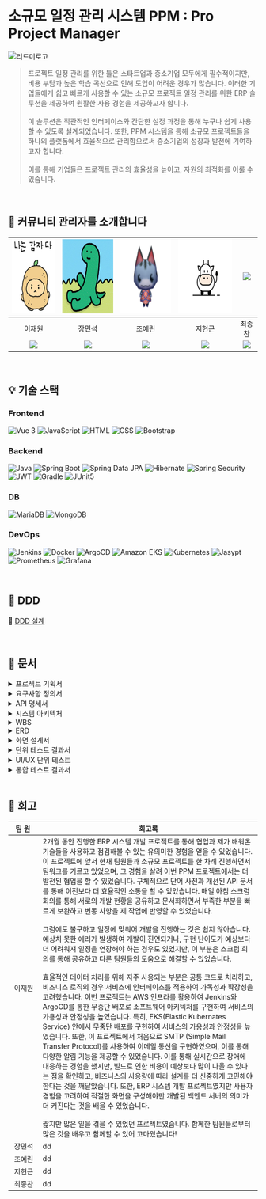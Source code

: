 # 소규모 일정 관리 시스템 PPM : Pro Project Manager

![리드미로고](https://github.com/OmokNoonE/PPM-backend/assets/80697609/b7cc9413-2391-4541-95dd-afa0319485c3)


>   프로젝트 일정 관리를 위한 툴은 스타트업과 중소기업 모두에게 필수적이지만, 비용 부담과 높은 학습 곡선으로 인해 도입이 어려운 경우가 많습니다. 이러한 기업들에게 쉽고 빠르게 사용할 수 있는 소규모 프로젝트 일정 관리를 위한 ERP 솔루션을 제공하여 원활한 사용 경험을 제공하고자 합니다.<br>
 <br> 이 솔루션은 직관적인 인터페이스와 간단한 설정 과정을 통해 누구나 쉽게 사용할 수 있도록 설계되었습니다. 또한, PPM 시스템을 통해 소규모 프로젝트들을 하나의 플랫폼에서 효율적으로 관리함으로써 중소기업의 성장과 발전에 기여하고자 합니다.<br>
 <br> 이를 통해 기업들은 프로젝트 관리의 효율성을 높이고, 자원의 최적화를 이룰 수 있습니다.


<br>

## 👋 커뮤니티 관리자를 소개합니다

| <img src="https://github.com/beyond-sw-camp/be04-4th-OmokNoonE-OnionHotSayYo/blob/main/README_IMAGE/contributors/%EC%9D%B4%EC%9E%AC%EC%9B%90.png?raw=true" height=150/> | <img src="https://github.com/beyond-sw-camp/be04-4th-OmokNoonE-OnionHotSayYo/blob/main/README_IMAGE/contributors/%EC%9E%A5%EB%AF%BC%EC%84%9D.jpg?raw=true" height=150/> | <img src="https://github.com/beyond-sw-camp/be04-4th-OmokNoonE-OnionHotSayYo/blob/81830b8db14f32ec42ad51ad036851940f4d07b2/README_IMAGE/contributors/128px-Lolly_DnMe%2B_Model.png" height=150/> | <img src="https://github.com/beyond-sw-camp/be04-4th-OmokNoonE-OnionHotSayYo/blob/main/README_IMAGE/contributors/%EC%A7%80%ED%98%84%EA%B7%BC.png?raw=true" height=150/> | <img src="https://github.com/beyond-sw-camp/be04-4th-OmokNoonE-OnionHotSayYo/assets/118791747/2422d185-a933-4468-a67f-aade75ec8c7f" height=150/> |
| :----------------------------------------------------------: | :----------------------------------------------------------: | :----------------------------------------------------------: | :----------------------------------------------------------: | :----------------------------------------------------------: |
|                            이재원                            |                            장민석                            |                            조예린                            |                            지현근                            |                            최종찬                            |
| [<img src="https://img.shields.io/badge/Github-Link-181717?logo=Github">](https://github.com/jlee38266) | [<img src="https://img.shields.io/badge/Github-Link-181717?logo=Github">](https://github.com/ms1011) | [<img src="https://img.shields.io/badge/Github-Link-181717?logo=Github">](https://github.com/orlzlL) | [<img src="https://img.shields.io/badge/Github-Link-181717?logo=Github">](https://github.com/jihyeongeun) | [<img src="https://img.shields.io/badge/Github-Link-181717?logo=Github">](https://github.com/CJC0512) |





<br>

## 💡 기술 스택

### Frontend

![Vue 3](https://img.shields.io/badge/Vue_3-4FC08D.svg?&logo=vue.js&logoColor=white)
![JavaScript](https://img.shields.io/badge/JavaScript-F7DF1E.svg?&logo=javascript&logoColor=black)
![HTML](https://img.shields.io/badge/HTML-E34F26?logo=html5&logoColor=white)
![CSS](https://img.shields.io/badge/CSS-1572B6?logo=css3&logoColor=white)
![Bootstrap](https://img.shields.io/badge/Bootstrap_5-563D7C?logo=bootstrap&logoColor=white)

### Backend

![Java](https://img.shields.io/badge/Java-17-007396.svg?&logo=java&color=red)
![Spring Boot](https://img.shields.io/badge/Spring_Boot-3-6DB33F.svg?&logo=spring-boot&color=lightgreen)
![Spring Data JPA](https://img.shields.io/badge/Spring_Data_JPA-6DB33F.svg?&logo=spring-data-JPA)
![Hibernate](https://img.shields.io/badge/Hibernate-59666C.svg?&logo=hibernate)
![Spring Security](https://img.shields.io/badge/Spring_Security-6DB33F.svg?&logo=spring-security&logoColor=white)
![JWT](https://img.shields.io/badge/JWT-000000.svg?&logo=json-web-token&logoColor=white)
![Gradle](https://img.shields.io/badge/Gradle-8.7-02303A.svg?&logo=gradle)
![JUnit5](https://img.shields.io/badge/JUnit5-25A162.svg?&logo=junit5&logoColor=white&color=green)

### DB

![MariaDB](https://img.shields.io/badge/MariaDB-10.11.6-003545.svg?&logo=mariadb&logoColor=white)
![MongoDB](https://img.shields.io/badge/MongoDB%20Atlas-7.0.11-47A248.svg?&logo=mongodb&logoColor=white)


### DevOps

![Jenkins](https://img.shields.io/badge/Jenkins-2.460-D24939?logo=jenkins&logoColor=white)
![Docker](https://img.shields.io/badge/Docker-26.1.3-2496ED.svg?&logo=docker&labelColor=555555&logoColor=white)
![ArgoCD](https://img.shields.io/badge/ArgoCD-2.11.2-F47C42.svg?&logo=argo&labelColor=555555&logoColor=white)
![Amazon EKS](https://img.shields.io/badge/Amazon%20EKS-232F3E?logo=amazon-eks&logoColor=white)
![Kubernetes](https://img.shields.io/badge/Kubernetes-1.29-326CE5.svg?&logo=kubernetes&logoColor=white)
![Jasypt](https://img.shields.io/badge/Jasypt-0045B9?logo=Jasypt&logoColor=white)
![Prometheus](https://img.shields.io/badge/Prometheus-FF5722?logo=prometheus&logoColor=white)
![Grafana](https://img.shields.io/badge/Grafana-FCC624?logo=grafana&logoColor=white)

<br>



## 🎨 DDD
🔗 <a href="https://miro.com/app/board/uXjVKQtve4I=/?share_link_id=857640009601">DDD 설계</a>

<br>



## 📃 문서
<details>
  <summary>프로젝트 기획서</summary>
  <img width="491" alt="image" src="https://github.com/OmokNoonE/PPM-backend/assets/80697609/39b61cc9-92c5-407e-ade9-cead81260b08">
</details>


<details>
  <summary>요구사항 정의서</summary>
<img width="991" alt="image" src="https://github.com/OmokNoonE/PPM-backend/assets/80697609/276211f3-5437-4c5b-8d92-49ebfbc422ed">
</details>



<details>
  <summary>API 명세서</summary>
 
![API명세서](https://github.com/OmokNoonE/PPM-backend/assets/80697609/ce90abd6-efaf-4662-a665-4a459b1b2653)
</details>


<details>
  <summary>시스템 아키텍처</summary>
 
![image](https://github.com/OmokNoonE/PPM-backend/assets/80697609/614f2c7d-8aa7-4ae2-9775-e61502318f15)
</details>



<details>
  <summary>WBS</summary>
 
![WBS](https://github.com/OmokNoonE/PPM-backend/assets/80697609/8e3add54-16a2-47be-a4c5-24d4331fb454)
</details>


<details>
  <summary>ERD</summary>
 
![image](https://github.com/OmokNoonE/PPM-backend/assets/80697609/2e407ef1-5c34-408a-952b-89b64e9599bd)
</details>




<details>
  <summary>화면 설계서</summary>
 
<img width="1050" alt="image" src="https://github.com/OmokNoonE/PPM-backend/assets/80697609/8ea4356e-d7ac-43ad-a8e3-574e6b84b59e">
</details>




<details>
  <summary>단위 테스트 결과서</summary>
 
<img width="1152" alt="image" src="https://github.com/OmokNoonE/PPM-backend/assets/80697609/46680b51-b401-4813-ab44-4f1208759e23">
</details>

<details>
  <summary>UI/UX 단위 테스트</summary>
 
![UI:UX](https://github.com/OmokNoonE/PPM-backend/assets/80697609/d3fa85c0-452f-4f84-9db1-c05f33fec868)
</details>


<details>
  <summary>통합 테스트 결과서</summary>
 
![통합](https://github.com/OmokNoonE/PPM-backend/assets/80697609/5b887978-a506-470c-947f-685ee87ef1d5)
</details>






<br>

## 🤔 회고

| &nbsp;&nbsp;팀&nbsp;원&nbsp;&nbsp;&nbsp; | 회고록 |
| :--------------------------------------: | ------ |
|                  이재원                  | 2개월 동안 진행한 ERP 시스템 개발 프로젝트를 통해 협업과 제가 배워온 기술들을 사용하고 점검해볼 수 있는 유의미한 경험을 얻을 수 있었습니다. 이 프로젝트에 앞서 현재 팀원들과 소규모 프로젝트를 한 차례 진행하면서 팀워크를 기르고 있었으며, 그 경험을 살려 이번 PPM 프로젝트에서는 더 발전된 협업을 할 수 있었습니다. 구체적으로 단어 사전과 개선된 API 문서를 통해 이전보다 더 효율적인 소통을 할 수 있었습니다. 매일 아침 스크럼 회의를 통해 서로의 개발 현황을 공유하고 문서화하면서 부족한 부분을 빠르게 보완하고 변동 사항을 제 작업에 반영할 수 있었습니다. <br><br> 그럼에도 불구하고 일정에 맞춰어 개발을 진행하는 것은 쉽지 않아습니다. 예상치 못한 에러가 발생하여 개발이 진연되거나, 구현 난이도가 예상보다 더 어려워져 일정을 연장해야 하는 경우도 있었지만, 이 부분은 스크럼 회의를 통해 공유하고 다른 팀원들의 도움으로 해결할 수 있었습니다. <br><br> 효율적인 데이터 처리를 위해 자주 사용되는 부분은 공통 코드로 처리하고, 비즈니스 로직의 경우 서비스에 인터페이스를 적용하여 가독성과 확장성을 고려했습니다. 이번 프로젝트는 AWS 인프라를 활용하여 Jenkins와 ArgoCD를 통한 무중단 배포로 소프트웨어 아키텍처를 구현하여 서비스의 가용성과 안정성을 높였습니다. 특히, EKS(Elastic Kubernates Service) 안에서 무중단 배포를 구현하여 서비스의 가용성과 안정성을 높였습니다. 또한, 이 프로젝트에서 처음으로 SMTP (Simple Mail Transfer Protocol)를 사용하여 이메일 통신을 구현하였으며, 이를 통해 다양한 알림 기능을 제공할 수 있었습니다. 이를 통해 실시간으로 장애에 대응하는 경험을 했지만, 빌드로 인한 비용이 예상보다 많이 나올 수 있다는 점을 확인하고, 비즈니스의 사용량에 따라 설계를 더 신중하게 고민해야 한다는 것을 깨달았습니다. 또한, ERP 시스템 개발 프로젝트였지만 사용자 경험을 고려하여 적절한 화면을 구성해야만 개발된 백엔드 서버의 의미가 더 커진다는 것을 배울 수 있었습니다. <br><br> 짧지만 많은 일을 겪을 수 있었던 프로젝트였습니다. 함께한 팀원들로부터 많은 것을 배우고 함께할 수 있어 고마웠습니다! |
|                  장민석                  | dd |
|                  조예린                  | dd |
|                  지현근                  | dd |
|                  최종찬                  | dd |


